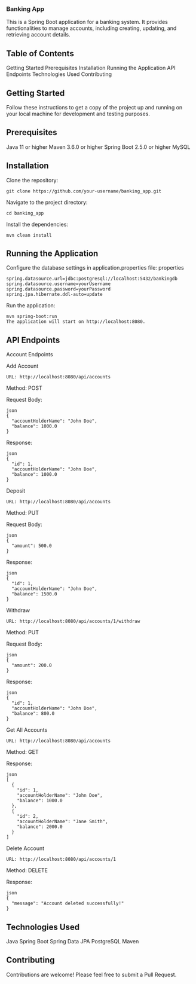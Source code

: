 ### Banking App
This is a Spring Boot application for a banking system. It provides functionalities to manage accounts, including creating, updating, and retrieving account details.

## Table of Contents

Getting Started
Prerequisites
Installation
Running the Application
API Endpoints
Technologies Used
Contributing


## Getting Started

Follow these instructions to get a copy of the project up and running on your local machine for development and testing purposes.

## Prerequisites
Java 11 or higher
Maven 3.6.0 or higher
Spring Boot 2.5.0 or higher
MySQL

## Installation

Clone the repository:

    
    git clone https://github.com/your-username/banking_app.git

 Navigate to the project directory:

    
    cd banking_app

Install the dependencies:

    mvn clean install

## Running the Application

Configure the database settings in application.properties file:
properties

   
    spring.datasource.url=jdbc:postgresql://localhost:5432/bankingdb
    spring.datasource.username=yourUsername
    spring.datasource.password=yourPassword
    spring.jpa.hibernate.ddl-auto=update

Run the application:

   
    mvn spring-boot:run
    The application will start on http://localhost:8080.

## API Endpoints

Account Endpoints

 Add Account

    
    URL: http://localhost:8080/api/accounts

Method: POST

Request Body:

    
    json
    {
      "accountHolderName": "John Doe",
      "balance": 1000.0
    }

Response:

   
    json
    {  
      "id": 1,
      "accountHolderName": "John Doe",
      "balance": 1000.0
    }


 Deposit

    
    URL: http://localhost:8080/api/accounts
    
Method: PUT

Request Body:

    json
    {
      "amount": 500.0
    }
    
Response:

    json
    {
      "id": 1,
      "accountHolderName": "John Doe",
      "balance": 1500.0
    }

 Withdraw


    URL: http://localhost:8080/api/accounts/1/withdraw
    
Method: PUT

Request Body:

    json
    {
      "amount": 200.0
    }

Response:

    json
    {
      "id": 1,
      "accountHolderName": "John Doe",
      "balance": 800.0
    }

 Get All Accounts

    
    URL: http://localhost:8080/api/accounts

Method: GET

Response:

    json
    [
      {
        "id": 1,
        "accountHolderName": "John Doe",
        "balance": 1000.0
      },
      {
        "id": 2,
        "accountHolderName": "Jane Smith",
        "balance": 2000.0
      }
    ]

 Delete Account

    
    URL: http://localhost:8080/api/accounts/1

Method: DELETE

Response:

    json
    {
      "message": "Account deleted successfully!"
    }


## Technologies Used
Java
Spring Boot
Spring Data JPA
PostgreSQL
Maven

## Contributing
Contributions are welcome! Please feel free to submit a Pull Request.
